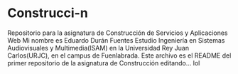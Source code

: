 # Construcci-n
Repositorio para la asignatura de Construcción de Servicios y Aplicaciones Web
Mi nombre es Eduardo Durán Fuentes
Estudio Ingeniería en Sistemas Audiovisuales y Multimedia(ISAM) en la Universidad Rey Juan Carlos(URJC), en el campus de Fuenlabrada.
Este archivo es el README del primer repositorio de la asignatura de Construcción
editando...
lol
